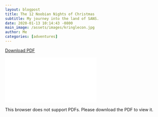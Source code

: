 ```yaml
---
layout: blogpost
title: The 12 Noobian Nights of Christmas
subtitle: My journey into the land of SANS.
date: 2020-01-13 10:14:43 -0800
main_image: /assets/images/kringlecon.jpg
author: Me
categories: [adventures]
---
```

<a href="{{site.baseurl}}/assets/resources/NoobianNights.pdf">Download PDF</a>

<object data="{{site.baseurl}}/assets/resources/NoobianNights.pdf" type="application/pdf" width="700px" height="700px">
    <embed src="{{site.baseurl}}/assets/resources/NoobianNights.pdf">
        <p>This browser does not support PDFs. Please download the PDF to view it.</p>
    </embed>
</object>